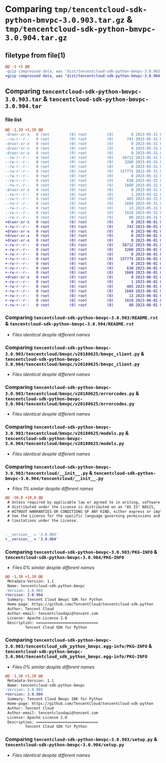 # Comparing `tmp/tencentcloud-sdk-python-bmvpc-3.0.903.tar.gz` & `tmp/tencentcloud-sdk-python-bmvpc-3.0.904.tar.gz`

## filetype from file(1)

```diff
@@ -1 +1 @@
-gzip compressed data, was "dist/tencentcloud-sdk-python-bmvpc-3.0.903.tar", last modified: Wed May 31 02:03:07 2023, max compression
+gzip compressed data, was "dist/tencentcloud-sdk-python-bmvpc-3.0.904.tar", last modified: Thu Jun  1 02:27:24 2023, max compression
```

## Comparing `tencentcloud-sdk-python-bmvpc-3.0.903.tar` & `tencentcloud-sdk-python-bmvpc-3.0.904.tar`

### file list

```diff
@@ -1,19 +1,19 @@
-drwxr-xr-x   0 root         (0) root         (0)        0 2023-05-31 02:03:07.000000 tencentcloud-sdk-python-bmvpc-3.0.903/
--rw-r--r--   0 root         (0) root         (0)      743 2023-05-31 02:03:07.000000 tencentcloud-sdk-python-bmvpc-3.0.903/README.rst
-drwxr-xr-x   0 root         (0) root         (0)        0 2023-05-31 02:03:07.000000 tencentcloud-sdk-python-bmvpc-3.0.903/tencentcloud/
-drwxr-xr-x   0 root         (0) root         (0)        0 2023-05-31 02:03:07.000000 tencentcloud-sdk-python-bmvpc-3.0.903/tencentcloud/bmvpc/
-drwxr-xr-x   0 root         (0) root         (0)        0 2023-05-31 02:03:07.000000 tencentcloud-sdk-python-bmvpc-3.0.903/tencentcloud/bmvpc/v20180625/
--rw-r--r--   0 root         (0) root         (0)    58712 2023-05-31 02:03:07.000000 tencentcloud-sdk-python-bmvpc-3.0.903/tencentcloud/bmvpc/v20180625/bmvpc_client.py
--rw-r--r--   0 root         (0) root         (0)     3260 2023-05-31 02:03:07.000000 tencentcloud-sdk-python-bmvpc-3.0.903/tencentcloud/bmvpc/v20180625/errorcodes.py
--rw-r--r--   0 root         (0) root         (0)        0 2023-05-31 02:03:07.000000 tencentcloud-sdk-python-bmvpc-3.0.903/tencentcloud/bmvpc/v20180625/__init__.py
--rw-r--r--   0 root         (0) root         (0)   157775 2023-05-31 02:03:07.000000 tencentcloud-sdk-python-bmvpc-3.0.903/tencentcloud/bmvpc/v20180625/models.py
--rw-r--r--   0 root         (0) root         (0)        0 2023-05-31 02:03:07.000000 tencentcloud-sdk-python-bmvpc-3.0.903/tencentcloud/bmvpc/__init__.py
--rw-r--r--   0 root         (0) root         (0)      630 2023-05-31 02:03:07.000000 tencentcloud-sdk-python-bmvpc-3.0.903/tencentcloud/__init__.py
--rw-r--r--   0 root         (0) root         (0)     1669 2023-05-31 02:03:07.000000 tencentcloud-sdk-python-bmvpc-3.0.903/PKG-INFO
-drwxr-xr-x   0 root         (0) root         (0)        0 2023-05-31 02:03:07.000000 tencentcloud-sdk-python-bmvpc-3.0.903/tencentcloud_sdk_python_bmvpc.egg-info/
--rw-r--r--   0 root         (0) root         (0)        1 2023-05-31 02:03:07.000000 tencentcloud-sdk-python-bmvpc-3.0.903/tencentcloud_sdk_python_bmvpc.egg-info/dependency_links.txt
--rw-r--r--   0 root         (0) root         (0)      465 2023-05-31 02:03:07.000000 tencentcloud-sdk-python-bmvpc-3.0.903/tencentcloud_sdk_python_bmvpc.egg-info/SOURCES.txt
--rw-r--r--   0 root         (0) root         (0)     1669 2023-05-31 02:03:07.000000 tencentcloud-sdk-python-bmvpc-3.0.903/tencentcloud_sdk_python_bmvpc.egg-info/PKG-INFO
--rw-r--r--   0 root         (0) root         (0)       13 2023-05-31 02:03:07.000000 tencentcloud-sdk-python-bmvpc-3.0.903/tencentcloud_sdk_python_bmvpc.egg-info/top_level.txt
--rw-r--r--   0 root         (0) root         (0)     1010 2023-05-31 02:03:07.000000 tencentcloud-sdk-python-bmvpc-3.0.903/setup.py
--rw-r--r--   0 root         (0) root         (0)       88 2023-05-31 02:03:07.000000 tencentcloud-sdk-python-bmvpc-3.0.903/setup.cfg
+drwxr-xr-x   0 root         (0) root         (0)        0 2023-06-01 02:27:24.000000 tencentcloud-sdk-python-bmvpc-3.0.904/
+-rw-r--r--   0 root         (0) root         (0)      743 2023-06-01 02:27:24.000000 tencentcloud-sdk-python-bmvpc-3.0.904/README.rst
+drwxr-xr-x   0 root         (0) root         (0)        0 2023-06-01 02:27:24.000000 tencentcloud-sdk-python-bmvpc-3.0.904/tencentcloud/
+drwxr-xr-x   0 root         (0) root         (0)        0 2023-06-01 02:27:24.000000 tencentcloud-sdk-python-bmvpc-3.0.904/tencentcloud/bmvpc/
+drwxr-xr-x   0 root         (0) root         (0)        0 2023-06-01 02:27:24.000000 tencentcloud-sdk-python-bmvpc-3.0.904/tencentcloud/bmvpc/v20180625/
+-rw-r--r--   0 root         (0) root         (0)    58712 2023-06-01 02:27:24.000000 tencentcloud-sdk-python-bmvpc-3.0.904/tencentcloud/bmvpc/v20180625/bmvpc_client.py
+-rw-r--r--   0 root         (0) root         (0)     3260 2023-06-01 02:27:24.000000 tencentcloud-sdk-python-bmvpc-3.0.904/tencentcloud/bmvpc/v20180625/errorcodes.py
+-rw-r--r--   0 root         (0) root         (0)        0 2023-06-01 02:27:24.000000 tencentcloud-sdk-python-bmvpc-3.0.904/tencentcloud/bmvpc/v20180625/__init__.py
+-rw-r--r--   0 root         (0) root         (0)   157775 2023-06-01 02:27:24.000000 tencentcloud-sdk-python-bmvpc-3.0.904/tencentcloud/bmvpc/v20180625/models.py
+-rw-r--r--   0 root         (0) root         (0)        0 2023-06-01 02:27:24.000000 tencentcloud-sdk-python-bmvpc-3.0.904/tencentcloud/bmvpc/__init__.py
+-rw-r--r--   0 root         (0) root         (0)      630 2023-06-01 02:27:24.000000 tencentcloud-sdk-python-bmvpc-3.0.904/tencentcloud/__init__.py
+-rw-r--r--   0 root         (0) root         (0)     1669 2023-06-01 02:27:24.000000 tencentcloud-sdk-python-bmvpc-3.0.904/PKG-INFO
+drwxr-xr-x   0 root         (0) root         (0)        0 2023-06-01 02:27:24.000000 tencentcloud-sdk-python-bmvpc-3.0.904/tencentcloud_sdk_python_bmvpc.egg-info/
+-rw-r--r--   0 root         (0) root         (0)        1 2023-06-01 02:27:24.000000 tencentcloud-sdk-python-bmvpc-3.0.904/tencentcloud_sdk_python_bmvpc.egg-info/dependency_links.txt
+-rw-r--r--   0 root         (0) root         (0)      465 2023-06-01 02:27:24.000000 tencentcloud-sdk-python-bmvpc-3.0.904/tencentcloud_sdk_python_bmvpc.egg-info/SOURCES.txt
+-rw-r--r--   0 root         (0) root         (0)     1669 2023-06-01 02:27:24.000000 tencentcloud-sdk-python-bmvpc-3.0.904/tencentcloud_sdk_python_bmvpc.egg-info/PKG-INFO
+-rw-r--r--   0 root         (0) root         (0)       13 2023-06-01 02:27:24.000000 tencentcloud-sdk-python-bmvpc-3.0.904/tencentcloud_sdk_python_bmvpc.egg-info/top_level.txt
+-rw-r--r--   0 root         (0) root         (0)     1010 2023-06-01 02:27:24.000000 tencentcloud-sdk-python-bmvpc-3.0.904/setup.py
+-rw-r--r--   0 root         (0) root         (0)       88 2023-06-01 02:27:24.000000 tencentcloud-sdk-python-bmvpc-3.0.904/setup.cfg
```

### Comparing `tencentcloud-sdk-python-bmvpc-3.0.903/README.rst` & `tencentcloud-sdk-python-bmvpc-3.0.904/README.rst`

 * *Files identical despite different names*

### Comparing `tencentcloud-sdk-python-bmvpc-3.0.903/tencentcloud/bmvpc/v20180625/bmvpc_client.py` & `tencentcloud-sdk-python-bmvpc-3.0.904/tencentcloud/bmvpc/v20180625/bmvpc_client.py`

 * *Files identical despite different names*

### Comparing `tencentcloud-sdk-python-bmvpc-3.0.903/tencentcloud/bmvpc/v20180625/errorcodes.py` & `tencentcloud-sdk-python-bmvpc-3.0.904/tencentcloud/bmvpc/v20180625/errorcodes.py`

 * *Files identical despite different names*

### Comparing `tencentcloud-sdk-python-bmvpc-3.0.903/tencentcloud/bmvpc/v20180625/models.py` & `tencentcloud-sdk-python-bmvpc-3.0.904/tencentcloud/bmvpc/v20180625/models.py`

 * *Files identical despite different names*

### Comparing `tencentcloud-sdk-python-bmvpc-3.0.903/tencentcloud/__init__.py` & `tencentcloud-sdk-python-bmvpc-3.0.904/tencentcloud/__init__.py`

 * *Files 1% similar despite different names*

```diff
@@ -10,8 +10,8 @@
 # Unless required by applicable law or agreed to in writing, software
 # distributed under the License is distributed on an "AS IS" BASIS,
 # WITHOUT WARRANTIES OR CONDITIONS OF ANY KIND, either express or implied.
 # See the License for the specific language governing permissions and
 # limitations under the License.
 
 
-__version__ = '3.0.903'
+__version__ = '3.0.904'
```

### Comparing `tencentcloud-sdk-python-bmvpc-3.0.903/PKG-INFO` & `tencentcloud-sdk-python-bmvpc-3.0.904/PKG-INFO`

 * *Files 0% similar despite different names*

```diff
@@ -1,10 +1,10 @@
 Metadata-Version: 1.1
 Name: tencentcloud-sdk-python-bmvpc
-Version: 3.0.903
+Version: 3.0.904
 Summary: Tencent Cloud Bmvpc SDK for Python
 Home-page: https://github.com/TencentCloud/tencentcloud-sdk-python
 Author: Tencent Cloud
 Author-email: tencentcloudapi@tencent.com
 License: Apache License 2.0
 Description: ============================
         Tencent Cloud SDK for Python
```

### Comparing `tencentcloud-sdk-python-bmvpc-3.0.903/tencentcloud_sdk_python_bmvpc.egg-info/PKG-INFO` & `tencentcloud-sdk-python-bmvpc-3.0.904/tencentcloud_sdk_python_bmvpc.egg-info/PKG-INFO`

 * *Files 0% similar despite different names*

```diff
@@ -1,10 +1,10 @@
 Metadata-Version: 1.1
 Name: tencentcloud-sdk-python-bmvpc
-Version: 3.0.903
+Version: 3.0.904
 Summary: Tencent Cloud Bmvpc SDK for Python
 Home-page: https://github.com/TencentCloud/tencentcloud-sdk-python
 Author: Tencent Cloud
 Author-email: tencentcloudapi@tencent.com
 License: Apache License 2.0
 Description: ============================
         Tencent Cloud SDK for Python
```

### Comparing `tencentcloud-sdk-python-bmvpc-3.0.903/setup.py` & `tencentcloud-sdk-python-bmvpc-3.0.904/setup.py`

 * *Files identical despite different names*

